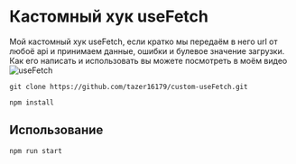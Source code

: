 # Кастомный хук useFetch 

Мой кастомный хук useFetch, если кратко мы передаём в него url от любоё api и принимаем данные, ошибки и булевое значение загрузки. Как его написать и использовать вы можете посмотреть в моём видео ![useFetch](https://www.youtube.com/watch?v=F7Tckpf_S0E&t=51s)
 ``` 
git clone https://github.com/tazer16179/custom-useFetch.git

npm install
 ```

## Использование 

 ``` 
 npm run start
 ```
